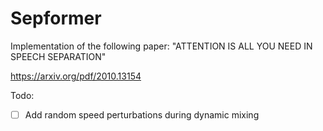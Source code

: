 # Sepformer

Implementation of the following paper: "ATTENTION IS ALL YOU NEED IN SPEECH SEPARATION"

https://arxiv.org/pdf/2010.13154

Todo:
- [ ] Add random speed perturbations during dynamic mixing
